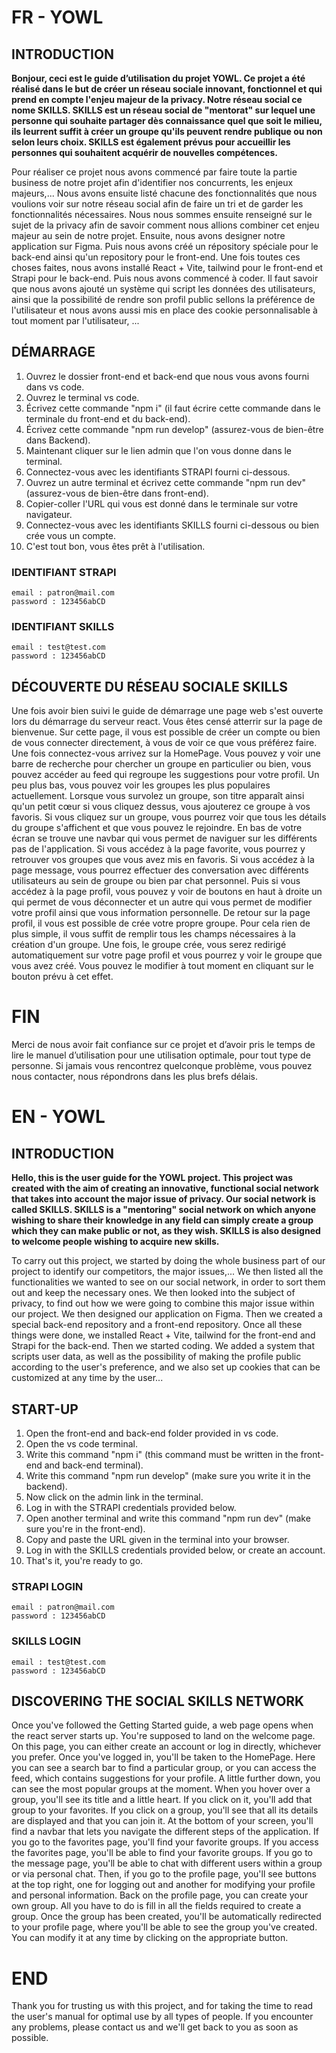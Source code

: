 # FR - YOWL

## INTRODUCTION

**Bonjour, ceci est le guide d’utilisation du projet YOWL. Ce projet a été réalisé dans le but de créer un réseau sociale innovant, fonctionnel et qui prend en compte l'enjeu majeur de la privacy. Notre réseau social ce nome SKILLS. SKILLS est un réseau social de "mentorat" sur lequel une personne qui souhaite partager dès connaissance quel que soit le milieu, ils leurrent suffit à créer un groupe qu'ils peuvent rendre publique ou non selon leurs choix. SKILLS est également prévus pour accueillir les personnes qui souhaitent acquérir de nouvelles compétences.**

Pour réaliser ce projet nous avons commencé par faire toute la partie business de notre projet afin d'identifier nos concurrents, les enjeux majeurs,...
Nous avons ensuite listé chacune des fonctionnalités que nous voulions voir sur notre réseau social afin de faire un tri et de garder les fonctionnalités nécessaires. Nous nous sommes ensuite renseigné sur le sujet de la privacy afin de savoir comment nous allions combiner cet enjeu majeur au sein de notre projet. Ensuite, nous avons designer notre application sur Figma. Puis nous avons créé un répository spéciale pour le back-end ainsi qu'un repository pour le front-end. Une fois toutes ces choses faites, nous avons installé React + Vite, tailwind pour le front-end et Strapi pour le back-end. Puis nous avons commencé à coder. Il faut savoir que nous avons ajouté un système qui script les données des utilisateurs, ainsi que la possibilité de rendre son profil public sellons la préférence de l'utilisateur et nous avons aussi mis en place des cookie personnalisable à tout moment par l'utilisateur, ...

## DÉMARRAGE

1. Ouvrez le dossier front-end et back-end que nous vous avons fourni dans vs code. 
2. Ouvrez le terminal vs code.
3. Écrivez cette commande "npm i" (il faut écrire cette commande dans le terminale du front-end et du back-end).
4. Écrivez cette commande "npm run develop" (assurez-vous de bien-être dans Backend).
5. Maintenant cliquer sur le lien admin que l'on vous donne dans le terminal.
6. Connectez-vous avec les identifiants STRAPI fourni ci-dessous.
7. Ouvrez un autre terminal et écrivez cette commande "npm run dev" (assurez-vous de bien-être dans front-end). 
8. Copier-coller l'URL qui vous est donné dans le terminale sur votre navigateur.
9. Connectez-vous avec les identifiants SKILLS fourni ci-dessous ou bien crée vous un compte.
10. C'est tout bon, vous êtes prêt à l'utilisation.

### IDENTIFIANT STRAPI
    email : patron@mail.com
    password : 123456abCD

### IDENTIFIANT SKILLS
    email : test@test.com
    password : 123456abCD

## DÉCOUVERTE DU RÉSEAU SOCIALE SKILLS

Une fois avoir bien suivi le guide de démarrage une page web s'est ouverte lors du démarrage du serveur react. Vous êtes censé atterrir sur la page de bienvenue. Sur cette page, il vous est possible de créer un compte ou bien de vous connecter directement, à vous de voir ce que vous préférez faire. Une fois connectez-vous arrivez sur la HomePage. Vous pouvez y voir une barre de recherche pour chercher un groupe en particulier ou bien, vous pouvez accéder au feed qui regroupe les suggestions pour votre profil. Un peu plus bas, vous pouvez voir les groupes les plus populaires actuellement. Lorsque vous survolez un groupe, son titre apparaît ainsi qu'un petit cœur si vous cliquez dessus, vous ajouterez ce groupe à vos favoris. Si vous cliquez sur un groupe, vous pourrez voir que tous les détails du groupe s'affichent et que vous pouvez le rejoindre. En bas de votre écran se trouve une navbar qui vous permet de naviguer sur les différents pas de l'application. Si vous accédez à la page favorite, vous pourrez y retrouver vos groupes que vous avez mis en favoris. Si vous accédez à la page message, vous pourrez effectuer des conversation avec différents utilisateurs au sein de groupe ou bien par chat personnel. Puis si vous accédez à la page profil, vous pouvez y voir de boutons en haut à droite un qui permet de vous déconnecter et un autre qui vous permet de modifier votre profil ainsi que vous information personnelle. De retour sur la page profil, il vous est possible de crée votre propre groupe. Pour cela rien de plus simple, il vous suffit de remplir tous les champs nécessaires à la création d'un groupe. Une fois, le groupe crée, vous serez redirigé automatiquement sur votre page profil et vous pourrez y voir le groupe que vous avez créé. Vous pouvez le modifier à tout moment en cliquant sur le bouton prévu à cet effet.

# FIN

Merci de nous avoir fait confiance sur ce projet et d’avoir pris le temps de lire le manuel d’utilisation pour une utilisation optimale, pour tout type de personne. Si jamais vous rencontrez quelconque problème, vous pouvez nous contacter, nous répondrons dans les plus brefs délais.




# EN - YOWL

## INTRODUCTION

**Hello, this is the user guide for the YOWL project. This project was created with the aim of creating an innovative, functional social network that takes into account the major issue of privacy. Our social network is called SKILLS. SKILLS is a "mentoring" social network on which anyone wishing to share their knowledge in any field can simply create a group which they can make public or not, as they wish. SKILLS is also designed to welcome people wishing to acquire new skills.**

To carry out this project, we started by doing the whole business part of our project to identify our competitors, the major issues,...
We then listed all the functionalities we wanted to see on our social network, in order to sort them out and keep the necessary ones. We then looked into the subject of privacy, to find out how we were going to combine this major issue within our project. We then designed our application on Figma. Then we created a special back-end repository and a front-end repository. Once all these things were done, we installed React + Vite, tailwind for the front-end and Strapi for the back-end. Then we started coding. We added a system that scripts user data, as well as the possibility of making the profile public according to the user's preference, and we also set up cookies that can be customized at any time by the user...

## START-UP

1. Open the front-end and back-end folder provided in vs code. 
2. Open the vs code terminal.
3. Write this command "npm i" (this command must be written in the front-end and back-end terminal).
4. Write this command "npm run develop" (make sure you write it in the backend).
5. Now click on the admin link in the terminal.
6. Log in with the STRAPI credentials provided below.
7. Open another terminal and write this command "npm run dev" (make sure you're in the front-end). 
8. Copy and paste the URL given in the terminal into your browser.
9. Log in with the SKILLS credentials provided below, or create an account.
10. That's it, you're ready to go.

### STRAPI LOGIN
    email : patron@mail.com
    password : 123456abCD

### SKILLS LOGIN
    email : test@test.com
    password : 123456abCD

## DISCOVERING THE SOCIAL SKILLS NETWORK

Once you've followed the Getting Started guide, a web page opens when the react server starts up. You're supposed to land on the welcome page. On this page, you can either create an account or log in directly, whichever you prefer. Once you've logged in, you'll be taken to the HomePage. Here you can see a search bar to find a particular group, or you can access the feed, which contains suggestions for your profile. A little further down, you can see the most popular groups at the moment. When you hover over a group, you'll see its title and a little heart. If you click on it, you'll add that group to your favorites. If you click on a group, you'll see that all its details are displayed and that you can join it. At the bottom of your screen, you'll find a navbar that lets you navigate the different steps of the application. If you go to the favorites page, you'll find your favorite groups. If you access the favorites page, you'll be able to find your favorite groups. If you go to the message page, you'll be able to chat with different users within a group or via personal chat. Then, if you go to the profile page, you'll see buttons at the top right, one for logging out and another for modifying your profile and personal information. Back on the profile page, you can create your own group. All you have to do is fill in all the fields required to create a group. Once the group has been created, you'll be automatically redirected to your profile page, where you'll be able to see the group you've created. You can modify it at any time by clicking on the appropriate button.

# END

Thank you for trusting us with this project, and for taking the time to read the user's manual for optimal use by all types of people. If you encounter any problems, please contact us and we'll get back to you as soon as possible.